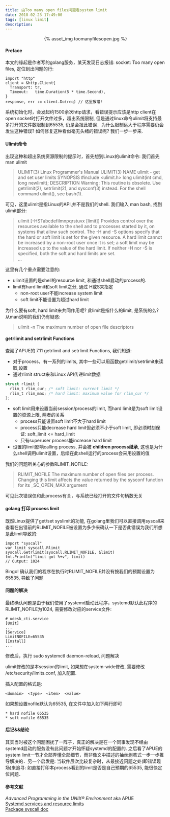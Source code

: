 ```yaml
---
title: 由Too many open files问题看system limit
date: 2018-02-23 17:49:00
tags: [linux limit]
description:
---
```


<div align="center">
{% asset_img toomanyfilesopen.jpg %}
</div>

#### Preface

本文的缘起是作者写的golang服务，某天发现日志报错: socket: Too many open files, 定位到出问题的行:  
```golang
import "http"
client = &http.Client{
  Transport: tr,
  Timeout:   time.Duration(5 * time.Second),
}
response, err := client.Do(req) // 这里报错!
```
系统初始化时，会发起约1500余次http请求，看错误提示应该是http client在open socket时打开文件过多，超出系统限制, 但是通过linux命令ulimit将支持最多打开的文件数限制到65535, 仍是会报此错误．为什么限制远大于程序需要仍会发生这种错误? 如何修复这种看似毫无头绪的错误呢? 我们一步一步来.    

<!-- more -->

#### Ulimit命令

出现这种和超出系统资源限制的提示时，首先想到Linux的ulimit命令: 我们首先　man ulimit 
>ULIMIT(3)                                                                              Linux Programmer's Manual                                                                             ULIMIT(3)
NAME
       ulimit - get and set user limits
SYNOPSIS
       #include <ulimit.h>
       long ulimit(int cmd, long newlimit);
DESCRIPTION
       Warning: This routine is obsolete.  Use getrlimit(2), setrlimit(2), and sysconf(3) instead.  For the shell command ulimit(), see bash(1).

可见，这里ulimit是指Linux的API,并不是我们的shell. 我们输入 man bash, 找到ulimit部分:  
> ulimit [-HSTabcdefilmnpqrstuvx [limit]]
              Provides  control  over  the  resources  available to the shell and to processes started by it, on systems that allow such control.  The -H and -S options specify that the hard or soft
              limit is set for the given resource.  A hard limit cannot be increased by a non-root user once it is set; a soft limit may be increased up to the value of the hard limit.   If  neither
              -H  nor  -S  is specified, both the soft and hard limits are set.  
              ...

这里有几个重点需要注意的:  

*  ulimit设置的是shell的resource limit, 和通过shell启动的process的.  
*  limit有hard limit和soft limit之分, 通过 H或S来指定
    -  non-root user不能increase system limit
    -  soft limit不能设置为超过hard limit

为什么要有soft, hard limit来共同作用呢? 此limit是指什么的limit, 是系统的么?　从man说明的我们仍有疑惑:    
>ulimit -n The maximum number of open file descriptors  

#### getrlimit and setrlimit Functions

查阅了APUE的 7.11 getrlimit and setrlimit Functions, 我们知道:  

*  对于process，有一系列的limits, 其中一些可以用函数getrlimit/setrlimit来读取,设置
*  通过rlimit struct来和Linux API传递limit数据
  ```c
  struct rlimit {
    rlim_t rlim_cur; /* soft limit: current limit */
    rlim_t rlim_max; /* hard limit: maximum value for rlim_cur */
  };
  ```

*  soft limit用来设置当前session/process的limit, 而hard limit是为soft limit设置的资源上限, 两者的关系
    -  process只能设置soft limit不大于hard limit
    -  process只能decrease hard limit但必须不小于soft limit, 即必须时刻保证: soft_limit <= hard_limit
    -  只有superuser process能increase hard limit
*  设置的limit影响calling process, 并会被 **children process继承**, 这也是为什么shell调用ulimit设置，后续在此shell运行的process会采用设置的值

我们的问题所关心的参数RLIMIT_NOFILE:  

> RLIMIT_NOFILE The maximum number of open files per process. Changing
this limit affects the value returned by the sysconf function
for its _SC_OPEN_MAX argument  

可见此次错误仅和此process有关，与系统已经打开的文件句柄数无关  

#### golang 打印 process limit

既然Linux提供了get/set syslimit的功能, 在golang里我们可以直接调用syscall来查看在出错前的RLIMIT_NOFILE被设置为多少来确认一下是否此错误为我们所想是此limit导致的: 

```golang
import "syscall"
var limit syscall.Rlimit
syscall.Getrlimit(syscall.RLIMIT_NOFILE, &limit)
fmt.Println("limit got %+v", limit)
// Output: 1024
```

Bingo! 确认我们的程序在执行时RLIMIT_NOFILE并没有按我们的预期设置为65535, 导致了问题  

#### 问题的解决

最终确认问题是由于我们使用了systemd启动此程序，systemd默认此程序的RLIMIT_NOFILE为1024, 需要修改对应的service文件:  

```shell
# udesk_cti.service
[Unit]
...
[Service]
LimitNOFILE=65535
[Install]
...
```
修改后，执行 sudo systemctl daemon-reload, 问题解决

ulimit修改的是本session的limit, 如果想在system-wide修改, 需要修改 /etc/security/limits.conf, 加入配置.  

插入配置的格式是: 
```shell
<domain>  <type>  <item>  <value>
```
如果想设置nofile默认为65535, 在文件中加入如下两行即可  
```shell
* hard nofile 65535
* soft nofile 65535
```


#### 后记&&结论

其实当时被这个问题困扰了一阵子，真正的解决是在一个同事发现不经由systemd启动的服务没有此问题才开始怀疑systemd的配置的. 之后看了APUE的system limit一节才全部弄懂全部细节，而非像文中描述的抽丝剥茧式一步一步推导解决的．另一个启发是: 当软件层次比较复杂时，从最接近问题之处(即错误现场)来追寻: 如直接打印本process看到的limit是否是自己预期的65535, 能很快定位问题．

#### 参考文献

*Advanced Programming in the UNIX® Environment* aka APUE  
[Systemd services and resource limits](https://fredrikaverpil.github.io/2016/04/27/systemd-and-resource-limits/)  
[Package syscall doc](https://golang.org/pkg/syscall/#Getrlimit)  
